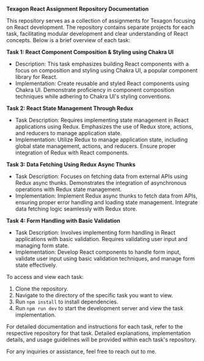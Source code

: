 **Texagon React Assignment Repository Documentation**

This repository serves as a collection of assignments for Texagon focusing on React development. The repository contains separate projects for each task, facilitating modular development and clear understanding of React concepts. Below is a brief overview of each task:

**Task 1: React Component Composition & Styling using Chakra UI**
- Description: This task emphasizes building React components with a focus on composition and styling using Chakra UI, a popular component library for React.
- Implementation: Create reusable and styled React components using Chakra UI. Demonstrate proficiency in component composition techniques while adhering to Chakra UI's styling conventions.

**Task 2: React State Management Through Redux**
- Task Description: Requires implementing state management in React applications using Redux. Emphasizes the use of Redux store, actions, and reducers to manage application state.
- Implementation: Utilize Redux to manage application state, including global state management, actions, and reducers. Ensure proper integration of Redux with React components.

**Task 3: Data Fetching Using Redux Async Thunks**
- Task Description: Focuses on fetching data from external APIs using Redux async thunks. Demonstrates the integration of asynchronous operations with Redux state management.
- Implementation: Implement Redux async thunks to fetch data from APIs, ensuring proper error handling and loading state management. Integrate data fetching logic seamlessly with Redux store.

**Task 4: Form Handling with Basic Validation**
- Task Description: Involves implementing form handling in React applications with basic validation. Requires validating user input and managing form state.
- Implementation: Develop React components to handle form input, validate user input using basic validation techniques, and manage form state effectively.

To access and view each task:
1. Clone the repository.
2. Navigate to the directory of the specific task you want to view.
3. Run `npm install` to install dependencies.
4. Run `npm run dev` to start the development server and view the task implementation.

For detailed documentation and instructions for each task, refer to the respective repository for that task. Detailed explanations, implementation details, and usage guidelines will be provided within each task's repository.

For any inquiries or assistance, feel free to reach out to me.
